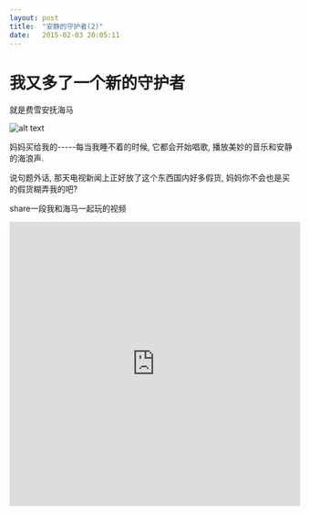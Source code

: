 ```yaml
---
layout: post
title:  "安静的守护者(2)"
date:   2015-02-03 20:05:11
---
```

我又多了一个新的守护者
=======
就是费雪安抚海马

![alt text][1]

妈妈买给我的-----每当我睡不着的时候, 它都会开始唱歌, 播放美妙的音乐和安静的海浪声.

说句题外话, 那天电视新闻上正好放了这个东西国内好多假货, 妈妈你不会也是买的假货糊弄我的吧?

share一段我和海马一起玩的视频

<iframe height="498" width="510" src="http://player.youku.com/embed/XODg1ODMwNDIw" frameborder="0" allowfullscreen="1"> </iframe>


  [1]: http://pic.yupoo.com/moxigan/EpcXO3tz/medium.jpg